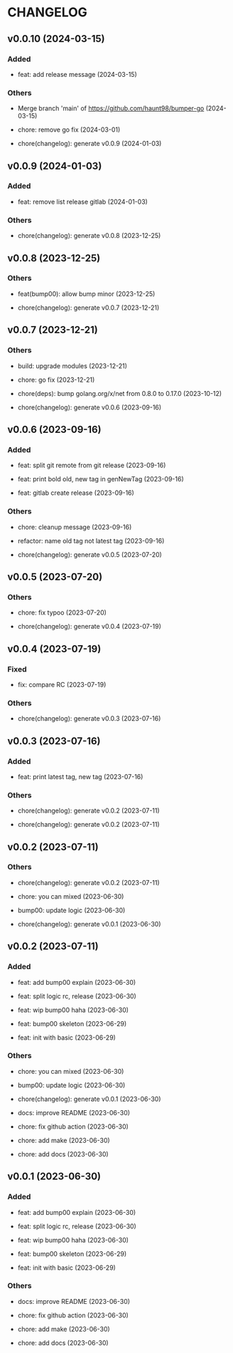 # CHANGELOG

## v0.0.10 (2024-03-15)

### Added

- feat: add release message (2024-03-15)

### Others

- Merge branch 'main' of https://github.com/haunt98/bumper-go (2024-03-15)

- chore: remove go fix (2024-03-01)

- chore(changelog): generate v0.0.9 (2024-01-03)

## v0.0.9 (2024-01-03)

### Added

- feat: remove list release gitlab (2024-01-03)

### Others

- chore(changelog): generate v0.0.8 (2023-12-25)

## v0.0.8 (2023-12-25)

### Others

- feat(bump00): allow bump minor (2023-12-25)

- chore(changelog): generate v0.0.7 (2023-12-21)

## v0.0.7 (2023-12-21)

### Others

- build: upgrade modules (2023-12-21)

- chore: go fix (2023-12-21)

- chore(deps): bump golang.org/x/net from 0.8.0 to 0.17.0 (2023-10-12)

- chore(changelog): generate v0.0.6 (2023-09-16)

## v0.0.6 (2023-09-16)

### Added

- feat: split git remote from git release (2023-09-16)

- feat: print bold old, new tag in genNewTag (2023-09-16)

- feat: gitlab create release (2023-09-16)

### Others

- chore: cleanup message (2023-09-16)

- refactor: name old tag not latest tag (2023-09-16)

- chore(changelog): generate v0.0.5 (2023-07-20)

## v0.0.5 (2023-07-20)

### Others

- chore: fix typoo (2023-07-20)

- chore(changelog): generate v0.0.4 (2023-07-19)

## v0.0.4 (2023-07-19)

### Fixed

- fix: compare RC (2023-07-19)

### Others

- chore(changelog): generate v0.0.3 (2023-07-16)

## v0.0.3 (2023-07-16)

### Added

- feat: print latest tag, new tag (2023-07-16)

### Others

- chore(changelog): generate v0.0.2 (2023-07-11)

- chore(changelog): generate v0.0.2 (2023-07-11)

## v0.0.2 (2023-07-11)

### Others

- chore(changelog): generate v0.0.2 (2023-07-11)

- chore: you can mixed (2023-06-30)

- bump00: update logic (2023-06-30)

- chore(changelog): generate v0.0.1 (2023-06-30)

## v0.0.2 (2023-07-11)

### Added

- feat: add bump00 explain (2023-06-30)

- feat: split logic rc, release (2023-06-30)

- feat: wip bump00 haha (2023-06-30)

- feat: bump00 skeleton (2023-06-29)

- feat: init with basic (2023-06-29)

### Others

- chore: you can mixed (2023-06-30)

- bump00: update logic (2023-06-30)

- chore(changelog): generate v0.0.1 (2023-06-30)

- docs: improve README (2023-06-30)

- chore: fix github action (2023-06-30)

- chore: add make (2023-06-30)

- chore: add docs (2023-06-30)

## v0.0.1 (2023-06-30)

### Added

- feat: add bump00 explain (2023-06-30)

- feat: split logic rc, release (2023-06-30)

- feat: wip bump00 haha (2023-06-30)

- feat: bump00 skeleton (2023-06-29)

- feat: init with basic (2023-06-29)

### Others

- docs: improve README (2023-06-30)

- chore: fix github action (2023-06-30)

- chore: add make (2023-06-30)

- chore: add docs (2023-06-30)
